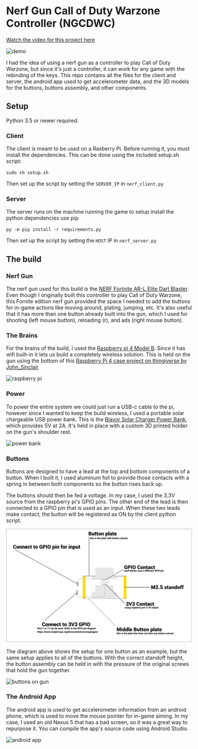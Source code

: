 # Nerf Gun Call of Duty Warzone Controller (NGCDWC)

[Watch the video for this project here](https://youtu.be/ld0Pcy6F-3g)

![demo](https://github.com/AlfredoSequeida/readme_assets/blob/master/Nerf-Gun-Call-of-Duty-Warzone-Controller/gifs/demo.gif)

I had the idea of using a nerf gun as a controller to play Call of Duty Warzone, but since it's just a controller, it can work for any game with the rebinding of the keys. This repo contains all the files for the client and server, the android app used to get accelerometer data, and the 3D models for the buttons, buttons assembly, and other components.

## Setup
Python 3.5 or newer required.

### Client
The client is meant to be used on a Rasberry Pi. Before running it, you must install the dependencies. This can be done using the included setup.sh script:
```
sudo sh setup.sh
```
Then set up the script by setting the `SERVER_IP` in `nerf_client.py`

### Server
The server runs on the machine running the game to setup install the python dependencies use pip

```
py -m pip install -r requirements.py
```
Then set up the script by setting the `HOST` IP in `nerf_server.py`

## The build

### Nerf Gun
The nerf gun used for this build is the [NERF Fortnite AR-L Elite Dart Blaster](https://www.amazon.com/NERF-Fortnite-AR-L-Elite-Blaster/dp/B07MBK23M2). Even though I originally built this controller to play Call of Duty Warzone, this Fornite edition nerf gun provided the space I needed to add the buttons for in-game actions like moving around, plating, jumping, etc. It's also useful that it has more than one button already built into the gun, which I used for shooting (left mouse button), reloading (r), and ads (right mouse button).


### The Brains
For the brains of the build, I used the [Raspberry pi 4 Model B](https://www.raspberrypi.org/products/raspberry-pi-4-model-b/). Since it has wifi built-in it lets us build a completely wireless solution. This is held on the gun using the bottom of this [Raspberry Pi 4 case project on thingiverse by John_Sinclair](https://www.thingiverse.com/thing:3723481)

![raspberry pi](https://imgur.com/GErPWCK.jpg)

### Power
To power the entire system we could just run a USB-c cable to the pi, however since I wanted to keep the build wireless, I used a portable solar chargeable USB power bank. This is the [Blavor Solar Charger Power Bank](https://www.amazon.com/dp/B07T2NRK8G/), which provides 5V at 2A. It's held in place with a custom 3D printed holder on the gun's shoulder rest.

![power bank](https://imgur.com/jjSDCQ5.jpg)


### Buttons
Buttons are designed to have a lead at the top and bottom components of a button. When I built it, I used aluminum foil to provide those contacts with a spring in between both components so the button rises back up.

The buttons should then be fed a voltage. In my case, I used the 3.3V source from the raspberry pi's GPIO pins. The other end of the lead is then connected to a GPIO pin that is used as an input. When these two leads make contact, the button will be registered as ON by the client python script.

![button assembly](https://raw.githubusercontent.com/AlfredoSequeida/Nerf-Gun-Call-of-Duty-Warzone-Controller/942de22107ea4fc2e7a0765d3b435ffa7a9f0cf2/mechanical%20drawings/button_assembly.svg)

The diagram above shows the setup for one button as an example, but the same setup applies to all of the buttons. With the correct standoff height, the button assembly can be held in with the pressure of the original screws that hold the gun together.

![buttons on gun](https://imgur.com/NiHnFBL.jpg)

### The Android App
The android app is used to get accelerometer information from an android phone, which is used to move the mouse pointer for in-game aiming. In my case, I used an old Nexus 5 that has a bad screen, so it was a great way to repurpose it. You can compile the app's source code using Android Studio.

![android app](https://i.imgur.com/SCM7iDE.jpg)
